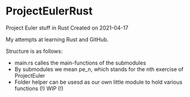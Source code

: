 # ProjectEulerRust
Project Euler stuff in Rust
Created on 2021-04-17

My attempts at learning Rust and GitHub.

Structure is as follows:
- main.rs calles the main-functions of the submodules
- By submodules we mean pe_n, which stands for the nth exercise of ProjectEuler
- Folder helper can be usesd as our own little module to hold various functions (!) WIP (!)
